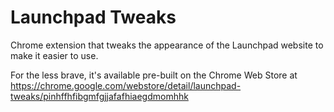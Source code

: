 # Launchpad Tweaks

Chrome extension that tweaks the appearance of the Launchpad website to make it easier to use.

For the less brave, it's available pre-built on the Chrome Web Store at https://chrome.google.com/webstore/detail/launchpad-tweaks/pinhffhfibgmfgjjafafhiaegdmomhhk
